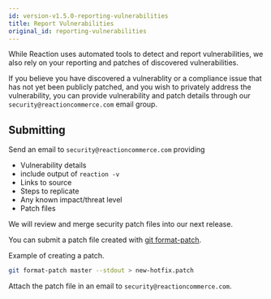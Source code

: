 ```yaml
---
id: version-v1.5.0-reporting-vulnerabilities
title: Report Vulnerabilities
original_id: reporting-vulnerabilities
---
```

    
While Reaction uses automated tools to detect and report vulnerabilities, we also rely on your reporting and patches of discovered vulnerabilities.

If you believe you have discovered a vulnerablity or a compliance issue that has not yet been publicly patched, and you wish to privately address the vulnerability, you can provide vulnerability and patch details through our `security@reactioncommerce.com` email group.

## Submitting

Send an email to `security@reactioncommerce.com` providing

-   Vulnerability details
-   include output of `reaction -v`
-   Links to source
-   Steps to replicate
-   Any known impact/threat level
-   Patch files

We will review and merge security patch files into our next release.

You can submit a patch file created with [git format-patch](https://git-scm.com/docs/git-format-patch).

Example of creating a patch.

```sh
git format-patch master --stdout > new-hotfix.patch
```

Attach the patch file in an email to `security@reactioncommerce.com`.
